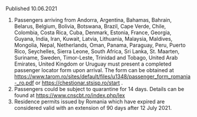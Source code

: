 Published 10.06.2021
1. Passengers arriving from Andorra, Argentina, Bahamas, Bahrain, Belarus, Belgium, Bolivia, Botswana, Brazil, Cape Verde, Chile, Colombia, Costa Rica, Cuba, Denmark, Estonia, France, Georgia, Guyana, India, Iran, Kuwait, Latvia, Lithuania, Malaysia, Maldives, Mongolia, Nepal, Netherlands, Oman, Panama, Paraguay, Peru, Puerto Rico, Seychelles, Sierra Leone, South Africa, Sri Lanka, St. Maarten, Suriname, Sweden, Timor-Leste, Trinidad and Tobago, United Arab Emirates, United Kingdom or Uruguay must present a completed passenger locator form upon arrival. The form can be obtained at <a href="https://www.tarom.ro/sites/default/files/u1348/passenger_form_romania-_ro.pdf">https://www.tarom.ro/sites/default/files/u1348/passenger_form_romania-_ro.pdf</a> or <a href="https://chestionar.stsisp.ro/start">https://chestionar.stsisp.ro/start</a> .
2. Passengers could be subject to quarantine for 14 days. Details can be found at <a href="https://www.cnscbt.ro/index.php/lex">https://www.cnscbt.ro/index.php/lex</a> 
3. Residence permits issued by Romania which have expired are considered valid with an extension of 90 days after 12 July 2021.

